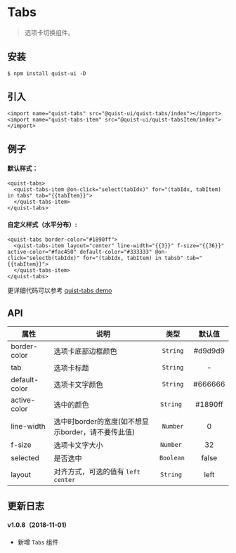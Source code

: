 # Tabs

> 选项卡切换组件。


## 安装

```js{4}
$ npm install quist-ui -D
```

## 引入
```js{4}
<import name="quist-tabs" src="@quist-ui/quist-tabs/index"></import>
<import name="quist-tabs-item" src="@quist-ui/quist-tabsItem/index"></import>
```

## 例子

#### 默认样式：

```js{4}
<quist-tabs>
  <quist-tabs-item @on-click="select(tabIdx)" for="(tabIdx, tabItem) in tabs" tab="{{tabItem}}">
  </quist-tabs-item>
</quist-tabs>
```

#### 自定义样式（水平分布）:

```js{4}
<quist-tabs border-color="#1890ff">
  <quist-tabs-item layout="center" line-width="{{3}}" f-size="{{36}}" active-color="#fac450" default-color="#333333" @on-click="selectb(tabIdx)" for="(tabIdx, tabItem) in tabsb" tab="{{tabItem}}">
  </quist-tabs-item>
</quist-tabs>
```


更详细代码可以参考 [quist-tabs demo](https://github.com/JDsecretFE/quist-ui/tree/master/src/Tabs/index.ux)

## API 

| 属性 | 说明 | 类型 | 默认值 |
|-------------|------------|:--------:|:-----:|
| border-color | 选项卡底部边框颜色 | `String` | #d9d9d9 |
| tab | 选项卡标题 | `String` | - |
| default-color | 选项卡文字颜色 | `String` | #666666 |
| active-color | 选中的颜色 | `String ` | #1890ff |
| line-width | 选中时border的宽度(如不想显示border，请不要传此值) | `Number` | 0 |
| f-size | 选项卡文字大小 | `Number ` | 32 |
| selected | 是否选中 | `Boolean ` | false |
| layout | 对齐方式，可选的值有 `left` `center` | `String ` | left |


## 更新日志

#### v1.0.8（2018-11-01)  
* 新增 `Tabs` 组件
